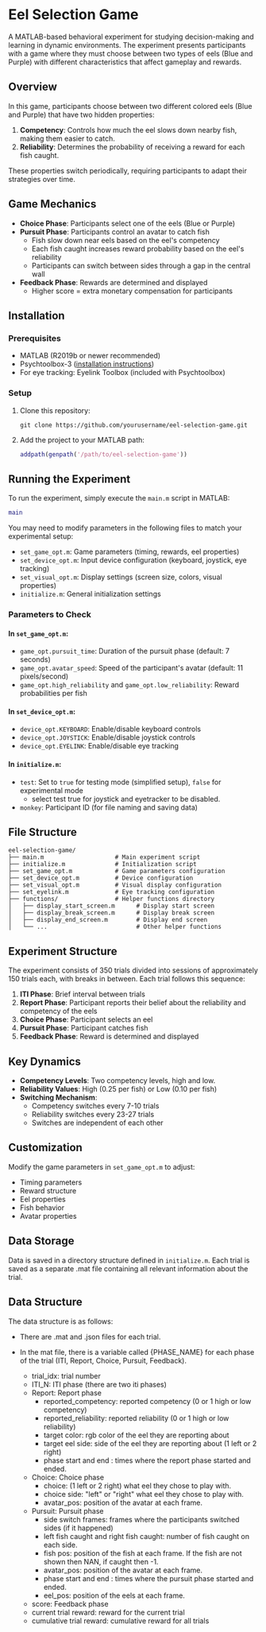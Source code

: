 # Eel Selection Game

A MATLAB-based behavioral experiment for studying decision-making and learning in dynamic environments. The experiment presents participants with a game where they must choose between two types of eels (Blue and Purple) with different characteristics that affect gameplay and rewards.

## Overview

In this game, participants choose between two different colored eels (Blue and Purple) that have two hidden properties:

1. **Competency**: Controls how much the eel slows down nearby fish, making them easier to catch.
2. **Reliability**: Determines the probability of receiving a reward for each fish caught.

These properties switch periodically, requiring participants to adapt their strategies over time.

## Game Mechanics

- **Choice Phase**: Participants select one of the eels (Blue or Purple)
- **Pursuit Phase**: Participants control an avatar to catch fish
  - Fish slow down near eels based on the eel's competency
  - Each fish caught increases reward probability based on the eel's reliability
  - Participants can switch between sides through a gap in the central wall
- **Feedback Phase**: Rewards are determined and displayed
  - Higher score = extra monetary compensation for participants

## Installation

### Prerequisites

- MATLAB (R2019b or newer recommended)
- Psychtoolbox-3 ([installation instructions](http://psychtoolbox.org/download))
- For eye tracking: Eyelink Toolbox (included with Psychtoolbox)

### Setup

1. Clone this repository:

   ```
   git clone https://github.com/yourusername/eel-selection-game.git
   ```

2. Add the project to your MATLAB path:
   ```matlab
   addpath(genpath('/path/to/eel-selection-game'))
   ```

## Running the Experiment

To run the experiment, simply execute the `main.m` script in MATLAB:

```matlab
main
```

You may need to modify parameters in the following files to match your experimental setup:

- `set_game_opt.m`: Game parameters (timing, rewards, eel properties)
- `set_device_opt.m`: Input device configuration (keyboard, joystick, eye tracking)
- `set_visual_opt.m`: Display settings (screen size, colors, visual properties)
- `initialize.m`: General initialization settings

### Parameters to Check

#### In `set_game_opt.m`:

- `game_opt.pursuit_time`: Duration of the pursuit phase (default: 7 seconds)
- `game_opt.avatar_speed`: Speed of the participant's avatar (default: 11 pixels/second)
- `game_opt.high_reliability` and `game_opt.low_reliability`: Reward probabilities per fish

#### In `set_device_opt.m`:

- `device_opt.KEYBOARD`: Enable/disable keyboard controls
- `device_opt.JOYSTICK`: Enable/disable joystick controls
- `device_opt.EYELINK`: Enable/disable eye tracking

#### In `initialize.m`:

- `test`: Set to `true` for testing mode (simplified setup), `false` for experimental mode
  - select test true for joystick and eyetracker to be disabled.
- `monkey`: Participant ID (for file naming and saving data)

## File Structure

```
eel-selection-game/
├── main.m                    # Main experiment script
├── initialize.m              # Initialization script
├── set_game_opt.m            # Game parameters configuration
├── set_device_opt.m          # Device configuration
├── set_visual_opt.m          # Visual display configuration
├── set_eyelink.m             # Eye tracking configuration
├── functions/                # Helper functions directory
│   ├── display_start_screen.m      # Display start screen
│   ├── display_break_screen.m      # Display break screen
│   ├── display_end_screen.m        # Display end screen
│   └── ...                         # Other helper functions
```

## Experiment Structure

The experiment consists of 350 trials divided into sessions of approximately 150 trials each, with breaks in between. Each trial follows this sequence:

1. **ITI Phase**: Brief interval between trials
2. **Report Phase**: Participant reports their belief about the reliability and competency of the eels
3. **Choice Phase**: Participant selects an eel
4. **Pursuit Phase**: Participant catches fish
5. **Feedback Phase**: Reward is determined and displayed

## Key Dynamics

- **Competency Levels**: Two competency levels, high and low.
- **Reliability Values**: High (0.25 per fish) or Low (0.10 per fish)
- **Switching Mechanism**:
  - Competency switches every 7-10 trials
  - Reliability switches every 23-27 trials
  - Switches are independent of each other

## Customization

Modify the game parameters in `set_game_opt.m` to adjust:

- Timing parameters
- Reward structure
- Eel properties
- Fish behavior
- Avatar properties

## Data Storage

Data is saved in a directory structure defined in `initialize.m`. Each trial is saved as a separate .mat file containing all relevant information about the trial.

## Data Structure

The data structure is as follows:

- There are .mat and .json files for each trial.

- In the mat file, there is a variable called {PHASE_NAME} for each phase of the trial (ITI, Report, Choice, Pursuit, Feedback).

  - trial_idx: trial number
  - ITI_N: ITI phase (there are two iti phases)
  - Report: Report phase
    - reported_competency: reported competency (0 or 1 high or low competency)
    - reported_reliability: reported reliability (0 or 1 high or low reliability)
    - target color: rgb color of the eel they are reporting about
    - target eel side: side of the eel they are reporting about (1 left or 2 right)
    - phase start and end : times where the report phase started and ended.
  - Choice: Choice phase
    - choice: (1 left or 2 right) what eel they chose to play with.
    - choice side: "left" or "right" what eel they chose to play with.
    - avatar_pos: position of the avatar at each frame.
  - Pursuit: Pursuit phase
    - side switch frames: frames where the participants switched sides (if it happened)
    - left fish caught and right fish caught: number of fish caught on each side.
    - fish pos: position of the fish at each frame. If the fish are not shown then NAN, if caught then -1.
    - avatar_pos: position of the avatar at each frame.
    - phase start and end : times where the pursuit phase started and ended.
    - eel_pos: position of the eels at each frame.
  - score: Feedback phase
  - current trial reward: reward for the current trial
  - cumulative trial reward: cumulative reward for all trials
